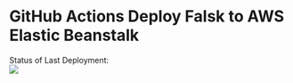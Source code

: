 # GitHub Actions Deploy Falsk to AWS Elastic Beanstalk




Status of Last Deployment:<br>
<img src="https://github.com/azabara/github-actions-part-2-cicd-to-aws/workflows/CI-CD Pipeline-to-AWS-ElasticBeanstalk/badge.svg?branch=main"><br>
